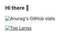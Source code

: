 ### Hi there 👋


![Anurag's GitHub stats](https://github-readme-stats.vercel.app/api?username=pedrotb&show_icons=true&theme=dark)

[![Top Langs](https://github-readme-stats.vercel.app/api/top-langs/?username=pedrotb&layout=compact&theme=dark)](https://github.com/pedrotb/github-readme-stats)


